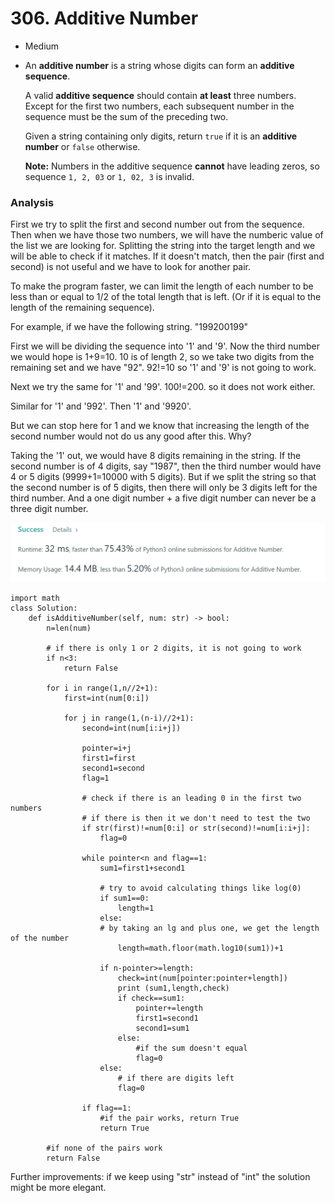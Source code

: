 # 306. Additive Number

* Medium
*   An **additive number** is a string whose digits can form an **additive sequence**.

    A valid **additive sequence** should contain **at least** three numbers. Except for the first two numbers, each subsequent number in the sequence must be the sum of the preceding two.

    Given a string containing only digits, return `true` if it is an **additive number** or `false` otherwise.

    **Note:** Numbers in the additive sequence **cannot** have leading zeros, so sequence `1, 2, 03` or `1, 02, 3` is invalid.

### Analysis

First we try to split the first and second number out from the sequence. Then when we have those two numbers, we will have the numberic value of the list we are looking for. Splitting the string into the target length and we will be able to check if it matches. If it doesn't match, then the pair (first and second) is not useful and we have to look for another pair.&#x20;

To make the program faster, we can limit the length of each number to be less than or equal to 1/2 of the total length that is left. (Or if it is equal to the length of the remaining sequence).&#x20;

For example, if we have the following string. "199200199"

First we will be dividing the sequence into '1' and '9'. Now the third number we would hope is 1+9=10. 10 is of length 2, so we take two digits from the remaining set and we have "92". 92!=10 so '1' and '9' is not going to work.&#x20;

Next we try the same for '1' and '99'. 100!=200. so it does not work either.&#x20;

Similar for '1' and '992'. Then '1' and '9920'.

But we can stop here for 1 and we know that increasing the length of the second number would not do us any good after this. Why?&#x20;

Taking the '1' out, we would have 8 digits remaining in the string. If the second number is of 4 digits, say "1987", then the third number would have 4 or 5 digits (9999+1=10000 with 5 digits). But if we split the string so that the second number is of 5 digits, then there will only be 3 digits left for the third number. And a one digit number + a five digit number can never be a three digit number.&#x20;

![](<../.gitbook/assets/image (8) (1) (1) (1) (1).png>)

```
import math
class Solution:
    def isAdditiveNumber(self, num: str) -> bool:
        n=len(num)

        # if there is only 1 or 2 digits, it is not going to work
        if n<3:
            return False
            
        for i in range(1,n//2+1):
            first=int(num[0:i])
            
            for j in range(1,(n-i)//2+1):
                second=int(num[i:i+j])
                
                pointer=i+j
                first1=first
                second1=second
                flag=1

                # check if there is an leading 0 in the first two numbers
                # if there is then it we don't need to test the two
                if str(first)!=num[0:i] or str(second)!=num[i:i+j]:
                    flag=0
                    
                while pointer<n and flag==1:
                    sum1=first1+second1
                    
                    # try to avoid calculating things like log(0)
                    if sum1==0:
                        length=1
                    else:
                    # by taking an lg and plus one, we get the length of the number 
                        length=math.floor(math.log10(sum1))+1
                        
                    if n-pointer>=length:
                        check=int(num[pointer:pointer+length])
                        print (sum1,length,check)
                        if check==sum1:
                            pointer+=length
                            first1=second1
                            second1=sum1
                        else:
                            #if the sum doesn't equal 
                            flag=0
                    else:
                        # if there are digits left 
                        flag=0
                        
                if flag==1:
                    #if the pair works, return True
                    return True
                    
        #if none of the pairs work 
        return False    
```

Further improvements:  if we keep using "str" instead of "int" the solution might be more elegant.&#x20;
